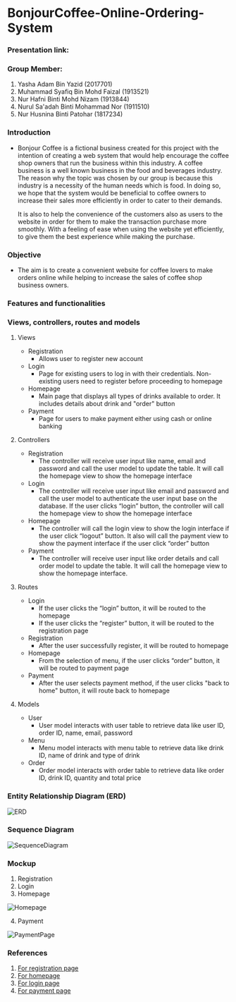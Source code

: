 # BonjourCoffee-Online-Ordering-System

### Presentation link:
### Group Member:

1. Yasha Adam Bin Yazid (2017701)
2. Muhammad Syafiq Bin Mohd Faizal (1913521)
3. Nur Hafni Binti Mohd Nizam (1913844)
4. Nurul Sa'adah Binti Mohammad Nor (1911510)
5. Nur Husnina Binti Patohar (1817234)

### Introduction
   - Bonjour Coffee is a fictional business created for this project with the intention of creating a web system that would help encourage the coffee shop owners that run the        business within this industry. A coffee business is a well known business in the food and beverages industry. The reason why the topic was chosen by our group is because        this industry is a necessity of the human needs which is food. In doing so, we hope that the system would be beneficial to coffee owners to increase their sales more            efficiently in order to cater to their demands.
 
     It is also to help the convenience of the customers also as users to the website in order for them to make the transaction purchase more smoothly. With a feeling of ease        when using the website yet efficiently, to give them the best experience while making the purchase.

   
### Objective
   - The aim is to create a convenient website for coffee lovers to make orders online while helping to increase the sales of coffee shop business owners. 

### Features and functionalities

### Views, controllers, routes and models
1. Views
   - Registration
     - Allows user to register new account
   - Login
     - Page for existing users to log in with their credentials. Non-existing users need to register before proceeding to homepage
   - Homepage
     - Main page that displays all types of drinks available to order. It includes details about drink and "order" button
   - Payment
     - Page for users to make payment either using cash or online banking

2. Controllers 
   - Registration
     - The controller will receive user input like name, email and password and call the user model to update the table. It will call the homepage view to show the homepage interface
   - Login
     - The controller will receive user input like email and password and call the user model to authenticate the user input base on the database. If the user clicks “login” button, the controller will call the homepage view to show the homepage interface
   - Homepage
     - The controller will call the login view to show the login interface if the user click “logout” button. It also will call the payment view to show the payment interface if the user click “order” button
   - Payment
     - The controller will receive user input like order details and call order model to update the table. It will call the homepage view to show the homepage interface.
3. Routes
   - Login
     - If the user clicks the “login” button, it will be routed to the homepage
     - If the user clicks the “register” button, it will be routed to the registration page
   - Registration
     - After the user successfully register, it will be routed to homepage
   - Homepage
     - From the selection of menu, if the user clicks “order” button, it will be routed to payment page
   - Payment
     - After the user selects payment method, if the user clicks "back to home" button,  it will route back to homepage

5. Models
   - User
     - User model interacts with user table to retrieve data like user ID, order ID, name, email, password
   - Menu
     - Menu model interacts with menu table to retrieve data like drink ID, name of drink and type of drink
   - Order
     - Order model interacts with order table to retrieve data like order ID, drink ID, quantity and total price

### Entity Relationship Diagram (ERD)

![ERD]()

### Sequence Diagram

![SequenceDiagram](https://user-images.githubusercontent.com/91930567/146668501-159dd66d-e3ab-46ee-a03e-decea628c321.jpeg)


### Mockup

1. Registration
2. Login
3. Homepage

![Homepage](https://user-images.githubusercontent.com/92074138/146667627-00c0b256-c0c9-4da6-b502-4c15938810eb.png)

4. Payment

![PaymentPage](https://user-images.githubusercontent.com/91930567/146668488-c22ad045-6357-4983-86b8-cc0ad2ac87dc.jpeg)


### References
1. [For registration page](https://dribbble.com/shots/16780006-Coffee-Shop-App-UI-Design/attachments/11830640?mode=media)
2. [For homepage](https://richiamocoffee.com/)
3. [For login page](https://card.sbux.com.my/login)
4. [For payment page](https://www.foodpanda.my/)





